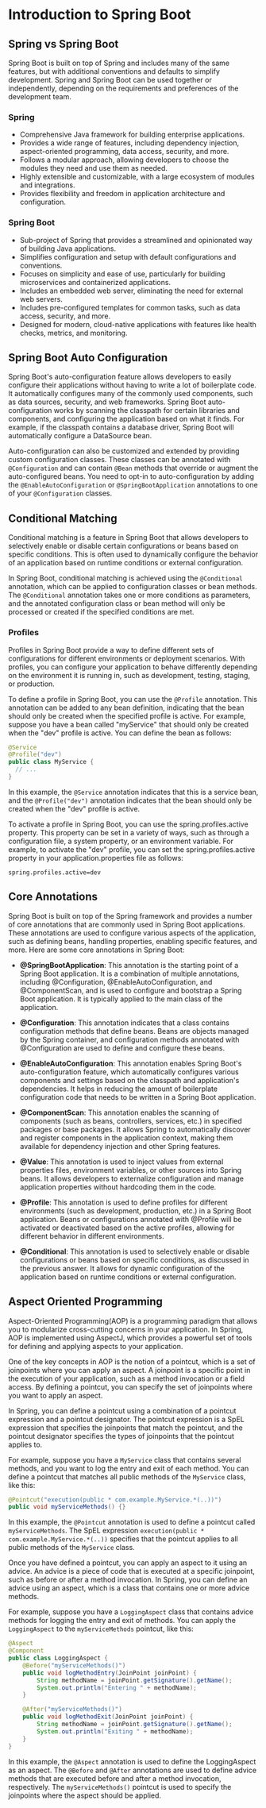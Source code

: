 # Introduction to Spring Boot

## Spring vs Spring Boot

Spring Boot is built on top of Spring and includes many of the same features, but with additional conventions and defaults to simplify development. Spring and Spring Boot can be used together or independently, depending on the requirements and preferences of the development team.
 
### Spring

* Comprehensive Java framework for building enterprise applications.
* Provides a wide range of features, including dependency injection, aspect-oriented programming, data access, security, and more.
* Follows a modular approach, allowing developers to choose the modules they need and use them as needed.
* Highly extensible and customizable, with a large ecosystem of modules and integrations.
* Provides flexibility and freedom in application architecture and configuration.

### Spring Boot

* Sub-project of Spring that provides a streamlined and opinionated way of building Java applications.
* Simplifies configuration and setup with default configurations and conventions.
* Focuses on simplicity and ease of use, particularly for building microservices and containerized applications.
* Includes an embedded web server, eliminating the need for external web servers.
* Includes pre-configured templates for common tasks, such as data access, security, and more.
* Designed for modern, cloud-native applications with features like health checks, metrics, and monitoring.

## Spring Boot Auto Configuration

Spring Boot's auto-configuration feature allows developers to easily configure their applications without having to write a lot of boilerplate code. It automatically configures many of the commonly used components, such as data sources, security, and web frameworks. Spring Boot auto-configuration works by scanning the classpath for certain libraries and components, and configuring the application based on what it finds. For example, if the classpath contains a database driver, Spring Boot will automatically configure a DataSource bean.

Auto-configuration can also be customized and extended by providing custom configuration classes. These classes can be annotated with `@Configuration` and can contain `@Bean` methods that override or augment the auto-configured beans. You need to opt-in to auto-configuration by adding the `@EnableAutoConfiguration` or `@SpringBootApplication` annotations to one of your `@Configuration` classes.

## Conditional Matching

Conditional matching is a feature in Spring Boot that allows developers to selectively enable or disable certain configurations or beans based on specific conditions. This is often used to dynamically configure the behavior of an application based on runtime conditions or external configuration.

In Spring Boot, conditional matching is achieved using the `@Conditional` annotation, which can be applied to configuration classes or bean methods. The `@Conditional` annotation takes one or more conditions as parameters, and the annotated configuration class or bean method will only be processed or created if the specified conditions are met.

### Profiles
Profiles in Spring Boot provide a way to define different sets of configurations for different environments or deployment scenarios. With profiles, you can configure your application to behave differently depending on the environment it is running in, such as development, testing, staging, or production.

To define a profile in Spring Boot, you can use the `@Profile` annotation. This annotation can be added to any bean definition, indicating that the bean should only be created when the specified profile is active. For example, suppose you have a bean called "myService" that should only be created when the "dev" profile is active. You can define the bean as follows:
```java
@Service
@Profile("dev")
public class MyService {
  // ...
}
```

In this example, the `@Service` annotation indicates that this is a service bean, and the `@Profile("dev")` annotation indicates that the bean should only be created when the "dev" profile is active.

To activate a profile in Spring Boot, you can use the spring.profiles.active property. This property can be set in a variety of ways, such as through a configuration file, a system property, or an environment variable. For example, to activate the "dev" profile, you can set the spring.profiles.active property in your application.properties file as follows:
```
spring.profiles.active=dev
```

## Core Annotations

Spring Boot is built on top of the Spring framework and provides a number of core annotations that are commonly used in Spring Boot applications. These annotations are used to configure various aspects of the application, such as defining beans, handling properties, enabling specific features, and more. Here are some core annotations in Spring Boot:

* **@SpringBootApplication**: This annotation is the starting point of a Spring Boot application. It is a combination of multiple annotations, including @Configuration, @EnableAutoConfiguration, and @ComponentScan, and is used to configure and bootstrap a Spring Boot application. It is typically applied to the main class of the application.

* **@Configuration**: This annotation indicates that a class contains configuration methods that define beans. Beans are objects managed by the Spring container, and configuration methods annotated with @Configuration are used to define and configure these beans.

* **@EnableAutoConfiguration**: This annotation enables Spring Boot's auto-configuration feature, which automatically configures various components and settings based on the classpath and application's dependencies. It helps in reducing the amount of boilerplate configuration code that needs to be written in a Spring Boot application.

* **@ComponentScan**: This annotation enables the scanning of components (such as beans, controllers, services, etc.) in specified packages or base packages. It allows Spring to automatically discover and register components in the application context, making them available for dependency injection and other Spring features.

* **@Value**: This annotation is used to inject values from external properties files, environment variables, or other sources into Spring beans. It allows developers to externalize configuration and manage application properties without hardcoding them in the code.

* **@Profile**: This annotation is used to define profiles for different environments (such as development, production, etc.) in a Spring Boot application. Beans or configurations annotated with @Profile will be activated or deactivated based on the active profiles, allowing for different behavior in different environments.

* **@Conditional**: This annotation is used to selectively enable or disable configurations or beans based on specific conditions, as discussed in the previous answer. It allows for dynamic configuration of the application based on runtime conditions or external configuration.

## Aspect Oriented Programming

Aspect-Oriented Programming(AOP) is a programming paradigm that allows you to modularize cross-cutting concerns in your application. In Spring, AOP is implemented using AspectJ, which provides a powerful set of tools for defining and applying aspects to your application.

One of the key concepts in AOP is the notion of a pointcut, which is a set of joinpoints where you can apply an aspect. A joinpoint is a specific point in the execution of your application, such as a method invocation or a field access. By defining a pointcut, you can specify the set of joinpoints where you want to apply an aspect.

In Spring, you can define a pointcut using a combination of a pointcut expression and a pointcut designator. The pointcut expression is a SpEL expression that specifies the joinpoints that match the pointcut, and the pointcut designator specifies the types of joinpoints that the pointcut applies to.

For example, suppose you have a `MyService` class that contains several methods, and you want to log the entry and exit of each method. You can define a pointcut that matches all public methods of the `MyService` class, like this:
```java
@Pointcut("execution(public * com.example.MyService.*(..))")
public void myServiceMethods() {}
```

In this example, the `@Pointcut` annotation is used to define a pointcut called `myServiceMethods`. The SpEL expression `execution(public * com.example.MyService.*(..))` specifies that the pointcut applies to all public methods of the `MyService` class.

Once you have defined a pointcut, you can apply an aspect to it using an advice. An advice is a piece of code that is executed at a specific joinpoint, such as before or after a method invocation. In Spring, you can define an advice using an aspect, which is a class that contains one or more advice methods.

For example, suppose you have a `LoggingAspect` class that contains advice methods for logging the entry and exit of methods. You can apply the `LoggingAspect` to the `myServiceMethods` pointcut, like this:
```java
@Aspect
@Component
public class LoggingAspect {
    @Before("myServiceMethods()")
    public void logMethodEntry(JoinPoint joinPoint) {
        String methodName = joinPoint.getSignature().getName();
        System.out.println("Entering " + methodName);
    }

    @After("myServiceMethods()")
    public void logMethodExit(JoinPoint joinPoint) {
        String methodName = joinPoint.getSignature().getName();
        System.out.println("Exiting " + methodName);
    }
}
```

In this example, the `@Aspect` annotation is used to define the LoggingAspect as an aspect. The `@Before` and `@After` annotations are used to define advice methods that are executed before and after a method invocation, respectively. The `myServiceMethods()` pointcut is used to specify the joinpoints where the aspect should be applied.

